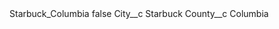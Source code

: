 <?xml version="1.0" encoding="UTF-8"?>
<CustomMetadata xmlns="http://soap.sforce.com/2006/04/metadata" xmlns:xsi="http://www.w3.org/2001/XMLSchema-instance" xmlns:xsd="http://www.w3.org/2001/XMLSchema">
    <label>Starbuck_Columbia</label>
    <protected>false</protected>
    <values>
        <field>City__c</field>
        <value xsi:type="xsd:string">Starbuck</value>
    </values>
    <values>
        <field>County__c</field>
        <value xsi:type="xsd:string">Columbia</value>
    </values>
</CustomMetadata>
